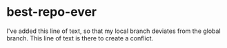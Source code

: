 # best-repo-ever
I've added this line of text, so that my local branch deviates from the global branch.
This line of text is there to create a conflict.